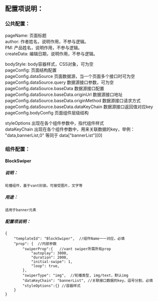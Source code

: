 ## 配置项说明：

### 公共配置：
pageName:  页面标题  
author:  作者姓名，说明作用，不参与逻辑。  
PM:  产品姓名，说明作用，不参与逻辑。  
createData:  编辑日期，说明作用，不参与逻辑。   

bodyStyle:  body容器样式，CSS对象，可为空  
pageConfig:  页面结构配置    
pageConfig.dataSource  页面数据源，当一个页面多个接口时可为空   
pageConfig.dataSource.query  数据源接口参数，可为空   
pageConfig.dataSource.baseData  数据源接口配置   
pageConfig.dataSource.baseData.originUrl  数据源接口地址   
pageConfig.dataSource.baseData.originMethod  数据源接口请求方式   
pageConfig.dataSource.baseData.dataKeyChain  数据源接口返回值对应key    
pageConfig.bodyConfig  页面组件层级结构   

styleOptions 出现在各个组件参数中，指代组件样式   
dataKeyChain 出现在各个组件参数中，用来关联数据的key，举例：    
"data,bannerList,0" 等同于 data["bannerList"][0]   

### 组件配置：

#### BlockSwiper
##### 说明：
    轮播组件，基于vant封装。可接受图片，文字等
##### 用途：
    适用于banner元素
##### 配置项说明：
```
{
    "templateId": "BlockSwiper",  //组件Name一一对应，必填
    "prop": {  //内部参数
        "swiperProp":{   //vant swiper所需所有prop
            "autoplay": 3000,
            "duration": 2000,
            "initial-swipe": 1,
            "loop": true,
        },
        "swiperType": "img",  //轮播类型, img/text，默认img
        "dataKeyChain": "bannerList", //关联接口数据的key，逗号分割，必填
        "styleOptions":{} //容器样式
    }
}
```

